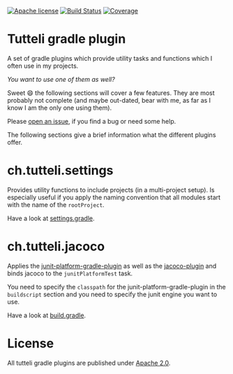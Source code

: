 [![Apache license](https://img.shields.io/badge/license-Apache%202.0-brightgreen.svg)](http://opensource.org/licenses/Apache2.0)
[![Build Status](https://travis-ci.org/robstoll/tutteli-gradle-plugin.svg?tag=v0.2.0)](https://travis-ci.org/robstoll/tutteli-gradle-plugin/branches)
[![Coverage](https://codecov.io/github/robstoll/tutteli-gradle-plugin/coverage.svg?tag=v0.2.0)](https://codecov.io/github/robstoll/tutteli-gradle-plugin?tag=v0.2.0)

# Tutteli gradle plugin
A set of gradle plugins which provide utility tasks and functions which I often use in my projects.

*You want to use one of them as well?*

Sweet :smile: the following sections will cover a few features.
They are most probably not complete
(and maybe out-dated, bear with me, as far as I know I am the only one using them).

Please [open an issue](https://github.com/robstoll/tutteli-gradle-plugin/issues/new),
if you find a bug or need some help.

The following sections give a brief information what the different plugins offer.

# ch.tutteli.settings
Provides utility functions to include projects (in a multi-project setup).
Is especially useful if you apply the naming convention that all modules start with the name of the `rootProject`.

Have a look at [settings.gradle](https://github.com/robstoll/tutteli-gradle-plugin/tree/v0.2.0/settings.gradle#L36).

# ch.tutteli.jacoco
Applies the [junit-platform-gradle-plugin](https://junit.org/junit5/docs/current/user-guide/#running-tests-build-gradle)
as well as the [jacoco-plugin](https://docs.gradle.org/current/userguide/jacoco_plugin.html)
and binds jacoco to the `junitPlatformTest` task.

You need to specify the `classpath` for the junit-platform-gradle-plugin in the `buildscript` section 
and you need to specify the junit engine you want to use. 

Have a look at [build.gradle](https://github.com/robstoll/tutteli-gradle-plugin/tree/v0.2.0/build.gradle#L45).

# License
All tutteli gradle plugins are published under [Apache 2.0](http://opensource.org/licenses/Apache2.0).
